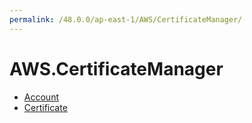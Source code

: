 ```yaml
---
permalink: /48.0.0/ap-east-1/AWS/CertificateManager/
---
```


# AWS.CertificateManager



* [Account](Account.md)
* [Certificate](Certificate.md)